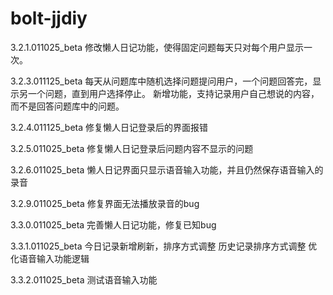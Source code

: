 # bolt-jjdiy

3.2.1.011025_beta 
修改懒人日记功能，使得固定问题每天只对每个用户显示一次。

3.2.3.011125_beta
每天从问题库中随机选择问题提问用户，一个问题回答完，显示另一个问题，直到用户选择停止。
新增功能，支持记录用户自己想说的内容，而不是回答问题库中的问题。

3.2.4.011125_beta
修复懒人日记登录后的界面报错

3.2.5.011025_beta
修复懒人日记登录后问题内容不显示的问题

3.2.6.011025_beta
懒人日记界面只显示语音输入功能，并且仍然保存语音输入的录音

3.2.9.011025_beta
修复界面无法播放录音的bug

3.3.0.011025_beta
完善懒人日记功能，修复已知bug

3.3.1.011025_beta
今日记录新增刷新，排序方式调整
历史记录排序方式调整
优化语音输入功能逻辑

3.3.2.011025_beta
测试语音输入功能

